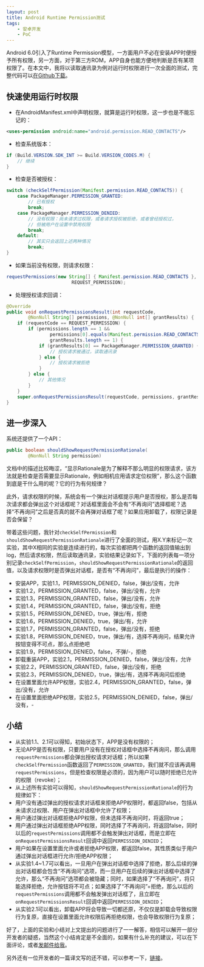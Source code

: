```yaml
---
layout: post
title: Android Runtime Permission测试
tags:
    - 安卓开发
    - PoC
---
```


Android 6.0引入了Runtime Permission模型，一方面用户不必在安装APP时便授予所有权限，另一方面，对于第三方ROM，APP自身也能方便地判断是否有某项权限了。在本文中，我将以读取通讯录为例对运行时权限进行一次全面的测试，完整代码可以[在Github下载](https://github.com/Piasy/AndroidPlayground/blob/master/try/AppMarshmallow/src/main/java/com/github/piasy/androidplayground/appmarshmallow/MainActivity.java)。

## 快速使用运行时权限
+  在AndroidManifest.xml中声明权限，就算是运行时权限，这一步也是不能忘记的：

``` xml
<uses-permission android:name="android.permission.READ_CONTACTS"/>
```

+  检查系统版本：

``` java
if (Build.VERSION.SDK_INT >= Build.VERSION_CODES.M) {
    // 继续
}
```

+  检查是否被授权：

``` java
switch (checkSelfPermission(Manifest.permission.READ_CONTACTS)) {
    case PackageManager.PERMISSION_GRANTED:
        // 已有授权
        break;
    case PackageManager.PERMISSION_DENIED:
        // 没有权限：尚未请求过权限，或者请求授权被拒绝，或者曾经授权过，
        // 但被用户在设置中禁用权限
        break;
    default:
        // 其实只会返回上述两种情况
        break;
}
```

+  如果当前没有权限，则请求权限：

``` java
requestPermissions(new String[] { Manifest.permission.READ_CONTACTS },
                        REQUEST_PERMISSION);
```

+  处理授权请求回调：

``` java
@Override
public void onRequestPermissionsResult(int requestCode, 
        @NonNull String[] permissions, @NonNull int[] grantResults) {
    if (requestCode == REQUEST_PERMISSION) {
        if (permissions.length == 1 &&
                permissions[0].equals(Manifest.permission.READ_CONTACTS) &&
                grantResults.length == 1) {
            if (grantResults[0] == PackageManager.PERMISSION_GRANTED) {
                // 授权请求被通过，读取通讯录
            } else {
                // 授权请求被拒绝
            }
        } else {
            // 其他情况
        }
    }
    super.onRequestPermissionsResult(requestCode, permissions, grantResults);
}
```

## 进一步深入
系统还提供了一个API：

``` java
public boolean shouldShowRequestPermissionRationale(
        @NonNull String permission)
```

文档中的描述比较晦涩，“显示Rationale是为了解释不那么明显的权限请求，该方法就是检查是否需要显示Rationale，例如相机应用请求定位权限”，那么这个函数到底是干什么用的呢？它的行为有何规律？

此外，请求权限的时候，系统会有一个弹出对话框提示用户是否授权，那么是否每次请求都会弹出这个对话框呢？对话框里面会不会有“不再询问”选择框呢？选择“不再询问”之后是否真的就不会再弹对话框了呢？如果应用卸载了，权限记录是否会保留？

带着这些问题，我针对`checkSelfPermission`和`shouldShowRequestPermissionRationale`进行了全面的测试，用X.Y来标记一次实验，其中X相同的实验是连续进行的，每次实验都把两个函数的返回值输出到log，然后请求权限，然后读取通讯录，实验结果记录如下，下面的列表每一项分别记录`checkSelfPermission`，`shouldShowRequestPermissionRationale`的返回值，以及请求权限时是否弹出对话框，是否有“不再询问”，最后是执行的操作：

+  安装APP，实验1.1，PERMISSION_DENIED，false，弹出/没有，允许
+  实验1.2，PERMISSION_GRANTED，false，弹出/没有，允许
+  实验1.3，PERMISSION_GRANTED，false，弹出/没有，允许
+  实验1.4，PERMISSION_GRANTED，false，弹出/没有，拒绝
+  实验1.5，PERMISSION_DENIED，true，弹出/有，拒绝
+  实验1.6，PERMISSION_DENIED，true，弹出/有，允许
+  实验1.7，PERMISSION_GRANTED，false，弹出/没有，拒绝
+  实验1.8，PERMISSION_DENIED，true，弹出/有，选择不再询问，结果允许按钮变得不可点，那么点拒绝吧
+  实验1.9，PERMISSION_DENIED，false，不弹/-，拒绝
+  卸载重装APP，实验2.1，PERMISSION_DENIED，false，弹出/没有，允许
+  实验2.2，PERMISSION_GRANTED，false，弹出/没有，拒绝
+  实验2.3，PERMISSION_DENIED，true，弹出/有，选择不再询问后拒绝
+  在设置里面允许APP权限，实验2.4，PERMISSION_GRANTED，false，弹出/没有，允许
+  在设置里面拒绝APP权限，实验2.5，PERMISSION_DENIED，false，弹出/没有，-

## 小结
+  从实验1.1、2.1可以得知，初始状态下，APP是没有权限的；
+  无论APP是否有权限，只要用户没有在授权对话框中选择不再询问，那么调用`requestPermissions`都会弹出授权请求对话框；所以如果`checkSelfPermission`函数返回了`PERMISSION_GRANTED`，我们就不应该再调用`requestPermissions`，但是检查权限是必须的，因为用户可以随时拒绝已允许的权限（revoke）；
+  从上述所有实验可以得知，`shouldShowRequestPermissionRationale`的行为规律如下：
  +  用户没有通过弹出的授权请求对话框来拒绝APP权限时，都返回false，包括从未请求过权限、用户在弹出对话框中允许了权限；
  +  用户通过弹出对话框拒绝APP权限，但未选择不再询问时，将返回true；
  +  用户通过弹出对话框拒绝APP权限，同时选择了不再询问，将返回false，同时以后的`requestPermissions`调用都不会触发弹出对话框，而是立即在`onRequestPermissionsResult`回调中返回`PERMISSION_DENIED`；
  +  用户如果在设置里面允许或者拒绝APP权限，都返回false，其性质类似于用户通过弹出对话框进行允许/拒绝APP权限；
+  从实验1.4~1.7可以看出，一旦用户在弹出对话框中选择了拒绝，那么后续的弹出对话框都会包含“不再询问”选项，而一旦用户在后续的弹出对话框中选择了允许，那么“不再询问”选项都会被隐藏；同时，如果选择了“不再询问”，将只能选择拒绝，允许按钮将不可点；如果选择了“不再询问”+拒绝，那么以后的`requestPermissions`调用都不会触发弹出对话框了，且立即在`onRequestPermissionsResult`回调中返回`PERMISSION_DENIED`；
+  从实验2.1可以看出，卸载APP将会导致一切都还原，不仅仅是卸载会导致权限行为复原，直接在设置里面允许权限后再拒绝权限，也会导致权限行为复原；

好了，上面的实验和小结对上文提出的问题进行了一一解答，相信可以解开一部分开发者的疑惑，当然这个小结肯定是不全面的，如果有什么补充的建议，可以在下面评论，或者[发邮件给我](mailto:xz4215@gmail.com)。

另外还有一位开发者的一篇译文写的还不错，可以参考一下，[链接](http://jijiaxin89.com/2015/08/30/Android-s-Runtime-Permission)。
